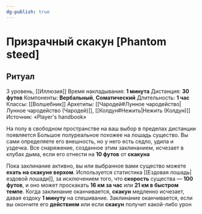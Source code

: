 ```yaml
---
dg-publish: true
---
```

# Призрачный скакун [Phantom steed]
## Ритуал
3 уровень, [[Иллюзия]]
Время накладывания: **1 минута**
Дистанция: **30 футов**
Компоненты: **Вербальный**, **Соматический**
Длительность: **1 час**
Классы: [[Волшебник]]
Архетипы: [[Чародей#Лунное чародейство|Лунное чародейство (Чародей)]], [[Колдун#Нежить|Нежить (Колдун)]]
Источник: «Player's handbook»

На полу в свободном пространстве на ваш выбор в пределах дистанции появляется Большое полуреальное похожее на лошадь существо. Вы сами определяете его внешность, но у него есть седло, удила и уздечка. Все снаряжение, созданное этим заклинанием, исчезает в клубах дыма, если его отнести на **10 футов** от **скакуна**

Пока заклинание активно, вы или выбранное вами существо можете **ехать на скакуне верхом**. Используется статистика [[Ездовая лошадь|ездовой лошади]], за исключением того, что **скорость** существа — **100 футов**, и оно может проскакать **16 км за час** или **21 км в быстром темпе**. Когда заклинание оканчивается, **скакун** медленно исчезает, давая ездоку **1 минуту** на спешивание. Заклинание оканчивается, если вы окончите его **действием** или если **скакун** получит какой-либо урон